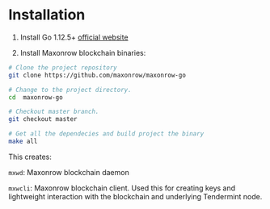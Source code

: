 # Installation

1. Install Go 1.12.5+ [official website](https://github.com/golang/go)

2. Install Maxonrow blockchain binaries:

```sh
# Clone the project repository
git clone https://github.com/maxonrow/maxonrow-go

# Change to the project directory.
cd  maxonrow-go

# Checkout master branch.
git checkout master 

# Get all the dependecies and build project the binary
make all
```

This creates:

`mxwd`: Maxonrow blockchain daemon

`mxwcli`: Maxonrow blockchain client. Used this for creating keys and lightweight interaction with the blockchain and underlying Tendermint node.


